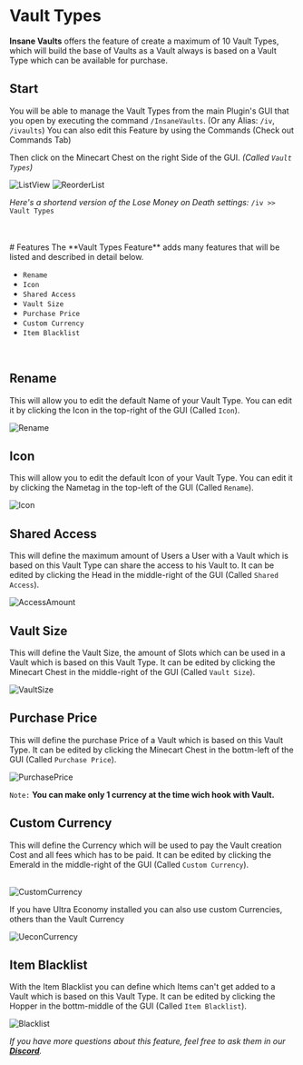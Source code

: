 # Vault Types
**Insane Vaults** offers the feature of create a maximum of 10 Vault Types, which will build the base of Vaults as a Vault always
is based on a Vault Type which can be available for purchase.
<br>

## Start
You will be able to manage the Vault Types from the main Plugin's GUI that you open by executing the command `/InsaneVaults`. (Or any Alias: `/iv`, `/ivaults`)
You can also edit this Feature by using the Commands (Check out Commands Tab)
<br>

Then click on the Minecart Chest on the right Side of the GUI. *(Called `Vault Types`)*
<br>

![ListView](https://imgur.com/bgzkBSQ.png)
![ReorderList](https://imgur.com/7nlcnHq.png)

*Here's a shortend version of the Lose Money on Death settings:*
`/iv >> Vault Types`

<br>
<br>
# Features
The **Vault Types Feature** adds many features that will be listed and described in detail below.
<br>

- `Rename`
- `Icon`
- `Shared Access`
- `Vault Size`
- `Purchase Price`
- `Custom Currency`
- `Item Blacklist`
<br>

## Rename
This will allow you to edit the default Name of your Vault Type. You can edit it by clicking the Icon in the top-right of the GUI (Called `Icon`).
<br>

![Rename](https://imgur.com/eeiFCyn.png)
<br>

## Icon
This will allow you to edit the default Icon of your Vault Type. You can edit it by clicking the Nametag in the top-left of the GUI (Called `Rename`).
<br>

![Icon](https://imgur.com/dW09PIx.png)
<br>

## Shared Access
This will define the maximum amount of Users a User with a Vault which is based on this Vault Type can share the access to his Vault to. It can be edited by clicking the Head in the middle-right of the GUI (Called `Shared Access`).
<br>

![AccessAmount](https://imgur.com/XwY98RC.png)
<br>

## Vault Size
This will define the Vault Size, the amount of Slots which can be used in a Vault which is based on this Vault Type. It can be edited by clicking the Minecart Chest in the middle-right of the GUI (Called `Vault Size`).
<br>

![VaultSize](https://imgur.com/VtQOd9U.png)
<br>

## Purchase Price
This will define the purchase Price of a Vault which is based on this Vault Type. It can be edited by clicking the Minecart Chest in the bottm-left of the GUI (Called `Purchase Price`).
<br>

![PurchasePrice](https://imgur.com/diWldUI.png)
<br>

`Note:` **You can make only 1 currency at the time wich hook with Vault.**
<br>

## Custom Currency
This will define the Currency which will be used to pay the Vault creation Cost and all fees which has to be paid. It can be edited by clicking the Emerald in the middle-right of the GUI (Called `Custom Currency`).<br><br>

![CustomCurrency](https://imgur.com/FzghC4a.png)
<br>

If you have Ultra Economy installed you can also use custom Currencies, others than the Vault Currency

![UeconCurrency](https://imgur.com/1T9Hl8F.png)
<br>

## Item Blacklist
With the Item Blacklist you can define which Items can't get added to a Vault which is based on this Vault Type. It can be edited by clicking the Hopper in the bottm-middle of the GUI (Called `Item Blacklist`).<br>

![Blacklist](https://imgur.com/eM8yZJH.png)
<br>

_If you have more questions about this feature, feel free to ask them in our **[Discord](https://discord.gg/3JuHDm8)**._

